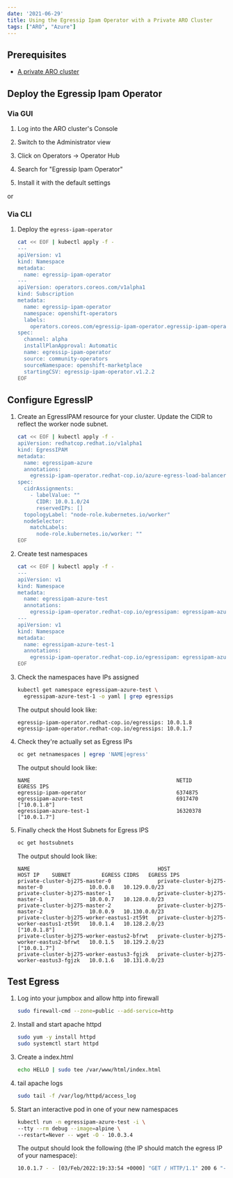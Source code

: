 ```yaml
---
date: '2021-06-29'
title: Using the Egressip Ipam Operator with a Private ARO Cluster
tags: ["ARO", "Azure"]
---
```


## Prerequisites

* [A private ARO cluster](../private-cluster)


## Deploy the Egressip Ipam Operator

### Via GUI

1. Log into the ARO cluster's Console

1. Switch to the Administrator view

1. Click on Operators -> Operator Hub

1. Search for "Egressip Ipam Operator"

1. Install it with the default settings

or

### Via CLI

1. Deploy the `egress-ipam-operator`

   ```bash
   cat << EOF | kubectl apply -f -
   ---
   apiVersion: v1
   kind: Namespace
   metadata:
     name: egressip-ipam-operator
   ---
   apiVersion: operators.coreos.com/v1alpha1
   kind: Subscription
   metadata:
     name: egressip-ipam-operator
     namespace: openshift-operators
     labels:
       operators.coreos.com/egressip-ipam-operator.egressip-ipam-operator: ''
   spec:
     channel: alpha
     installPlanApproval: Automatic
     name: egressip-ipam-operator
     source: community-operators
     sourceNamespace: openshift-marketplace
     startingCSV: egressip-ipam-operator.v1.2.2
   EOF
   ```

## Configure EgressIP

1. Create an EgressIPAM resource for your cluster.  Update the CIDR to reflect the worker node subnet.

   ```bash
   cat << EOF | kubectl apply -f -
   apiVersion: redhatcop.redhat.io/v1alpha1
   kind: EgressIPAM
   metadata:
     name: egressipam-azure
     annotations:
       egressip-ipam-operator.redhat-cop.io/azure-egress-load-balancer: none
   spec:
     cidrAssignments:
       - labelValue: ""
         CIDR: 10.0.1.0/24
         reservedIPs: []
     topologyLabel: "node-role.kubernetes.io/worker"
     nodeSelector:
       matchLabels:
         node-role.kubernetes.io/worker: ""
   EOF
   ```

1. Create test namespaces

   ```bash
   cat << EOF | kubectl apply -f -
   ---
   apiVersion: v1
   kind: Namespace
   metadata:
     name: egressipam-azure-test
     annotations:
       egressip-ipam-operator.redhat-cop.io/egressipam: egressipam-azure
   ---
   apiVersion: v1
   kind: Namespace
   metadata:
     name: egressipam-azure-test-1
     annotations:
       egressip-ipam-operator.redhat-cop.io/egressipam: egressipam-azure
   EOF
   ```

1. Check the namespaces have IPs assigned

   ```bash
   kubectl get namespace egressipam-azure-test \
     egressipam-azure-test-1 -o yaml | grep egressips
   ```

    The output should look like:

   ```
   egressip-ipam-operator.redhat-cop.io/egressips: 10.0.1.8
   egressip-ipam-operator.redhat-cop.io/egressips: 10.0.1.7
   ```

1. Check they're actually set as Egress IPs

   ```bash
   oc get netnamespaces | egrep 'NAME|egress'
   ```

   The output should look like:

   ```
   NAME                                               NETID      EGRESS IPS
   egressip-ipam-operator                             6374875
   egressipam-azure-test                              6917470    ["10.0.1.8"]
   egressipam-azure-test-1                            16320378   ["10.0.1.7"]
   ```

1. Finally check the Host Subnets for Egress IPS

   ```bash
   oc get hostsubnets
   ```

    The output should look like:

   ```
   NAME                                         HOST                                         HOST IP    SUBNET          EGRESS CIDRS   EGRESS IPS
   private-cluster-bj275-master-0               private-cluster-bj275-master-0               10.0.0.8   10.129.0.0/23
   private-cluster-bj275-master-1               private-cluster-bj275-master-1               10.0.0.7   10.128.0.0/23
   private-cluster-bj275-master-2               private-cluster-bj275-master-2               10.0.0.9   10.130.0.0/23
   private-cluster-bj275-worker-eastus1-zt59t   private-cluster-bj275-worker-eastus1-zt59t   10.0.1.4   10.128.2.0/23                  ["10.0.1.8"]
   private-cluster-bj275-worker-eastus2-bfrwt   private-cluster-bj275-worker-eastus2-bfrwt   10.0.1.5   10.129.2.0/23                  ["10.0.1.7"]
   private-cluster-bj275-worker-eastus3-fgjzk   private-cluster-bj275-worker-eastus3-fgjzk   10.0.1.6   10.131.0.0/23
   ```

## Test Egress

1. Log into your jumpbox and allow http into firewall

   ```bash
   sudo firewall-cmd --zone=public --add-service=http
   ```

1. Install and start apache httpd

   ```bash
   sudo yum -y install httpd
   sudo systemctl start httpd
   ```

1. Create a index.html

   ```bash
   echo HELLO | sudo tee /var/www/html/index.html
   ```

1. tail apache logs

   ```bash
   sudo tail -f /var/log/httpd/access_log
   ```

1. Start an interactive pod in one of your new namespaces

   ```bash
   kubectl run -n egressipam-azure-test -i \
   --tty --rm debug --image=alpine \
   --restart=Never -- wget -O - 10.0.3.4
   ```

    The output should look the following (the IP should match the egress IP of your namespace):

   ```bash
   10.0.1.7 - - [03/Feb/2022:19:33:54 +0000] "GET / HTTP/1.1" 200 6 "-" "Wget"
   ```
